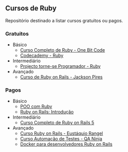 ## Cursos de Ruby

Repositório destinado a listar cursos gratuitos ou pagos.

### Gratuitos

- Básico
    - [Curso Completo de Ruby - One Bit Code](https://www.youtube.com/watch?v=2js9Q_BMD-8&list=PLdDT8if5attEOcQGPHLNIfnSFiJHhGDOZ)
    - [Codecademy - Ruby](https://www.codecademy.com/catalog/language/ruby)
- Intermediário
    - [Projecto torne-se Programador - Ruby](https://www.youtube.com/watch?v=Y8YuI1zDnHg&list=PLEdPHGYbHhldWUFs2Q-jSzXAv3NXh4wu0)
- Avançado
     - [Curso de Ruby on Rails - Jackson Pires](https://www.youtube.com/watch?v=ZHPondVB9RQ&list=PLe3LRfCs4go-mkvHRMSXEOG-HDbzesyaP)
     
### Pagos

- Básico
    - [POO com Ruby](https://www.udemy.com/poo-ruby/)
    - [Ruby on Rails: Introdução](https://www.coursera.org/learn/ruby-on-rails-intro)
- Intermediário
  - [Curso Completo de Ruby on Rails 5](https://www.udemy.com/rubyonrails-5x/)
- Avançado
  - [Curso Ruby on Rails - Eustáquio Rangel](http://www.bluefish.com.br/curso-ruby-on-rails)
  - [Curso Automação de Testes - QA Ninja](https://fullstack.qaninja.io/)
  - [Docker para desenvolvedores Ruby on Rails](https://www.udemy.com/course/docker-rails/)
